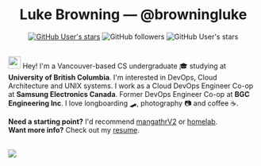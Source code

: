 <div align="center">
  <h1> Luke Browning — @browningluke </h1>
  <a href="https://www.linkedin.com/in/browningluke"><img alt="GitHub User's stars" src="https://img.shields.io/badge/LinkedIn-0077B5?style=flat&logo=linkedin&logoColor=white"></a>
  <img alt="GitHub followers" src="https://img.shields.io/github/followers/browningluke?label=Follow&style=social">
  <img alt="GitHub User's stars" src="https://img.shields.io/github/stars/browningluke?style=social">
</div>
<br>

<img src="https://media.giphy.com/media/hvRJCLFzcasrR4ia7z/giphy.gif" width="25px"> Hey! I'm a Vancouver-based CS undergraduate 🎓 studying at **University of British Columbia**. I'm interested in DevOps, Cloud Architecture and UNIX systems. I work as a Cloud DevOps Engineer Co-op at **Samsung Electronics Canada**. Former DevOps Engineer Co-op at **BGC Engineering Inc**. I love longboarding 🛹, photography 📷 and coffee ☕.


**Need a starting point?** I'd recommend [mangathrV2](https://github.com/browningluke/mangathrV2) or [homelab](https://github.com/browningluke/homelab). \
**Want more info?** Check out my [resume](https://resume.browningluke.dev).

<br>

<a href="https://github.com/anuraghazra/github-readme-stats">
  <img align="center" src="https://github-readme-stats.vercel.app/api?username=browningluke&count_private=true&show_icons=true&theme=malgolia&bg_color=00000000&hide_title=true" />
</a>
